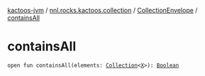 [kactoos-jvm](../../index.md) / [nnl.rocks.kactoos.collection](../index.md) / [CollectionEnvelope](index.md) / [containsAll](./contains-all.md)

# containsAll

`open fun containsAll(elements: `[`Collection`](https://kotlinlang.org/api/latest/jvm/stdlib/kotlin.collections/-collection/index.html)`<`[`X`](index.md#X)`>): `[`Boolean`](https://kotlinlang.org/api/latest/jvm/stdlib/kotlin/-boolean/index.html)